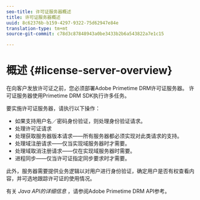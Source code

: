 ```yaml
---
seo-title: 许可证服务器概述
title: 许可证服务器概述
uuid: 8c62376b-b159-4297-9322-75d62947e84e
translation-type: tm+mt
source-git-commit: c78d3c87848943a0be3433b2b6a543822a7e1c15

---
```



# 概述 {#license-server-overview}

在向客户发放许可证之前，您必须部署Adobe Primetime DRM许可证服务器。 许可证服务器使用Primetime DRM SDK执行许多任务。

要实施许可证服务器，请执行以下操作：

* 如果支持用户名／密码身份验证，则处理身份验证请求。
* 处理许可证请求
* 处理获取服务器版本请求——所有服务器都必须实现对此类请求的支持。
* 处理域注册请求——仅当实现域服务器时才需要。
* 处理域取消注册请求——仅在实现域服务器时需要。
* 进程同步——仅当许可证指定同步要求时才需要。

此外，服务器需要提供业务逻辑以对用户进行身份验证，确定用户是否有权查看内容，并可选地跟踪许可证的使用情况。

有关 *Java API的详细信息* ，请参阅Adobe Primetime DRM API参考。
